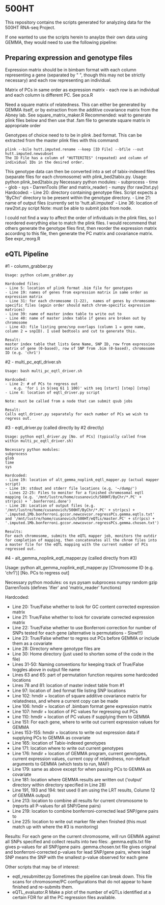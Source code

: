 500HT
=====

This repository contains the scripts generated for analyzing data for the 500HT RNA-seq Project.

If one wanted to use the scripts herein to anaylze their own data using GEMMA, they would need to use the following pipeline:

Preparing expression and genotype files
---------------------------------------
Expression matrix should be in bimbam format with each column representing a gene (separated by " ", though this may not be strictly necessary) and each row representing an individual.

Matrix of PCs in same order as expression matrix - each row is an individual and each column is different PC.
    See pca.R

Need a square matrix of relatedness. This can either be generated by GEMMA itself, or by extraction from the additive covariance matrix from the Abney lab.
    See square_matrix_maker.R
    Recommended: wait to generate plink files below and then use that .fam file to generate square matrix in appropriate order

Genotypes of choice need to to be in plink .bed format. This can be extracted from the master plink files with this command:

    plink --bile hutt.imputed.rename --keep [ID File] --bfile --out hutt.imputed.newsubset
    The ID File has a column of "HUTTERITES" (repeated) and column of individual IDs in the desired order.

This genotype data can then be converted into a set of tabix-indexed files (separate files for each chromosome) with plink_bed2tabix.py.
    Usage: python plink_bed2tabix.py
    Necessary python modules:
    - subprocess
    - time
    - glob
    - sys
    - DarrenTools (ifier and matrix_reader)
    - numpy (for raw2txt.py)
    Hardcoded:
    - Line 20: directory containing genotype files. Script expects a 'ByChr/' directory to be present within the genotype directory.
    - Line 21: name of output files (currently set to 'hutt.all.imputed'
    - Line 36: location of raw2txt.py script
    Note: must be able to submit jobs from node.

I could not find a way to affect the order of infividuals in the plink files, so I reordered everything else to match the plink files. I would recommend that others generate the genotype files first, then reorder the expression matrix according to this file, then generate the PC matrix and covariance matrix.
    See expr_reorg.R

eQTL Pipeline
-------------
#1 - column_grabber.py

    Usage: python column_grabber.py

    Hardcoded files:
    - Line 5: location of plink format .bim file for genotypes
    - Line 19: names of genes from expression matrix in same order as expression matrix
    - Line 31: for each chromosome (1-22),  names of genes by chromosome-specific files (again order should match chrom-specific expression matrices)
    - Line 39: name of master index table to write out to
    - Line 40: name of master index table if genes are broken out by chromosome
    - Line 43: file listing gene/snp overlaps (column 1 = gene name, column 2 = snpID). I used bedtools and cut to generate this.

    Result:
    master index table that lists Gene Name, SNP ID, row from expression matrix of gene (0-based), row of SNP from .bim (0-based), chromosome ID (e.g. 'chr1')

#2 - multi_pc_eqtl_driver.sh

    Usage: bash multi_pc_eqtl_driver.sh

    Hardcoded:
    - Line 2: # of PCs to regress out
        e.g. 'for i in $(seq 61 1 100)' with seq [start] [step] [stop]
    - Line 4: location of eqtl_driver.py script

    Note: must be called from a node that can submit qsub jobs

    Result:
    Calls eqtl_driver.py separately for each number of PCs we wish to regress out.

#3 - eqtl_driver.py (called directly by #2 directly)

    Usage: python eqtl_driver.py [No. of PCs] (typically called from within multi_pc_eqtl_driver.sh)

    Necessary python modules:
    subprocess
    glob
    time
    sys

    Hardcoded:
    - Line 19: location of alt_gemma_noplink_eqtl_mapper.py (actual mapper script)
    - Line 19: stdout and stderr file locations (e.g. '~/dump/')
    - Lines 22-25: Files to monitor for a finished chromosomal eqtl mapping (e.g. '/mnt/lustre/home/cusanovich/500HT/ByChr/*.PC' + str(pcs) + '.bonferroni.done')
    - Line 28: Location of output files (e.g. '/mnt/lustre/home/cusanovich/500HT/ByChr/*.PC' + str(pcs) + '.imputed.1Mb.bonferroni.gccor.newcovcor.regressPCs.gemma.eqtls.txt' and '/mnt/lustre/home/cusanovich/500HT/eQTLs/master.PC' + str(pcs) + '.imputed.1Mb.bonferroni.gccor.newcovcor.regressPCs.gemma.chosen.txt')

    Results:
    For each chromosome, submits the eQTL mapper job, monitors the outdir for completion of mapping, then concatenates all the chrom files into a master file for the eQTL mapping with the current number of PCs regressed out.

#4 - alt_gemma_noplink_eqtl_mapper.py (called directly from #3)

Usage: python alt_gemma_noplink_eqtl_mapper.py [Chromosome ID (e.g. 'chr1')] [No. PCs to regress out]

Necessary python modules:
os
sys
pysam
subprocess
numpy
random
gzip
DarrenTools (defines 'ifier' and 'matrix_reader' functions)

Hardcoded:
- Line 20: True/False whether to look for GC content corrected expression matrix
- Line 21: True/False whether to look for covariate corrected expression matrix
- Line 22: True/False whether to use Bonferroni correction for number of SNPs tested for each gene (alternative is permutations - Slow!!!)
- Line 23: True/False whether to regres out PCs before GEMMA or include them as a covariate
- Line 28: Directory where genotype files are
- Line 30: Home directory (just used to shorten some of the code in the file)
- Lines 31-50: Naming conventions for keeping track of True/False toggles above in output file name
- Lines 63 and 65: part of permutation function requires some hardcoded locations
- Lines 78 and 81: location of master indext table from #1
- Line 97: location of .bed format file listing SNP locations
- Line 102: hmdir + location of square additive covariance matrix for relatedness, and where a current copy can be made
- Line 106: hmdir + location of .bimbam format gene expression matrix
- Line 107: hmdir + location of PC values for regressing out PCs
- Line 110: hmdir + location of PC values if supplying them to GEMMA
- Line 151: For each gene, where to write out current expression values for GEMMA
- Lines 153-155: hmdir + locations to write out expression data if supplying PCs to GEMMA as covariate
- Line 165: location of Tabix-indexed genotypes
- Line 171: location where to write out current genotypes
- Line 176: hmdir + location of GEMMA program, current genotypes, current expression values, current copy of relatedness, non-default arguments to GEMMA (which tests to run, MAF)
- Line 179: same as above except for when passing PCs to GEMMA as covariate
- Line 181: location where GEMMA results are written out ('output' directory within directory specified in Line 28)
- Line 191, 193 and 194: test used (I am using the LRT results, Column 12 of GEMMA output)
- Line 213: location to combine all results for current chromosome to (reports all P-values for all SNP/Gene pairs)
- Line 219: location to combine bonferroni-corrected lead SNP/gene pairs to
- Line 225: location to write out marker file when finished (this must match up with where the #3 is monitoring)

Results:
For each gene on the current chromosome, will run GEMMA against all SNPs specified and collect results into two files:
.gemma.eqtls.txt file gives p-values for all SNP/gene pairs
.gemma.chosen.txt file gives original and bonferroni-corrected p-values for lead SNP/gene pairs, where lead SNP means the SNP with the smallest p-value observed for each gene


Other scripts that may be of interest:
- eqtl_resubmitter.py
	Sometimes the pipeline can break down. This file scans for chromosome/PC configurations that do not appear to have finished and re-submits them.
- eQTL_evaluator.R
	Make a plot of the number of eQTLs identified at a certain FDR for all the PC regression files available.

